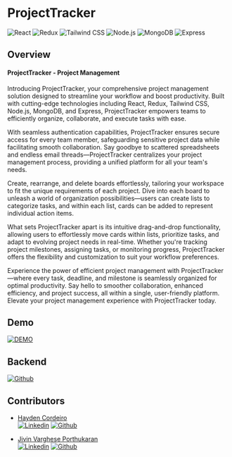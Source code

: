 
# ProjectTracker
![React](https://img.shields.io/badge/React-61DAFB?style=for-the-badge&logo=react&logoColor=white)
![Redux](https://img.shields.io/badge/Redux-764ABC?style=for-the-badge&logo=redux&logoColor=white)
![Tailwind CSS](https://img.shields.io/badge/Tailwind_CSS-38B2AC?style=for-the-badge&logo=tailwind-css&logoColor=white)
![Node.js](https://img.shields.io/badge/Node.js-339933?style=for-the-badge&logo=node.js&logoColor=white)
![MongoDB](https://img.shields.io/badge/MongoDB-47A248?style=for-the-badge&logo=mongodb&logoColor=white)
![Express](https://img.shields.io/badge/Express-000000?style=for-the-badge&logo=express&logoColor=white)


## Overview

#### ProjectTracker - Project Management
Introducing ProjectTracker, your comprehensive project management solution designed to streamline your workflow and boost productivity. Built with cutting-edge technologies including React, Redux, Tailwind CSS, Node.js, MongoDB, and Express, ProjectTracker empowers teams to efficiently organize, collaborate, and execute tasks with ease.

With seamless authentication capabilities, ProjectTracker ensures secure access for every team member, safeguarding sensitive project data while facilitating smooth collaboration. Say goodbye to scattered spreadsheets and endless email threads—ProjectTracker centralizes your project management process, providing a unified platform for all your team's needs.

Create, rearrange, and delete boards effortlessly, tailoring your workspace to fit the unique requirements of each project. Dive into each board to unleash a world of organization possibilities—users can create lists to categorize tasks, and within each list, cards can be added to represent individual action items.

What sets ProjectTracker apart is its intuitive drag-and-drop functionality, allowing users to effortlessly move cards within lists, prioritize tasks, and adapt to evolving project needs in real-time. Whether you're tracking project milestones, assigning tasks, or monitoring progress, ProjectTracker offers the flexibility and customization to suit your workflow preferences.

Experience the power of efficient project management with ProjectTracker—where every task, deadline, and milestone is seamlessly organized for optimal productivity. Say hello to smoother collaboration, enhanced efficiency, and project success, all within a single, user-friendly platform. Elevate your project management experience with ProjectTracker today.


## Demo
[![DEMO](https://img.youtube.com/vi/fkRCeE9O6SU/0.jpg)](https://www.youtube.com/watch?v=fkRCeE9O6SU)

## Backend
[![Github](https://img.shields.io/badge/GitHub-100000?style=for-the-badge&logo=github&logoColor=white)](https://github.com/haydencordeiro/ProjectTrackerBackend/)  



## Contributors <a id="contributors"></a>
  - [Hayden Cordeiro](https://hayden.co.in/)<br>
  [![Linkedin](https://img.shields.io/badge/LinkedIn-0077B5?style=for-the-badge&logo=linkedin&logoColor=white)](https://www.linkedin.com/in/haydencordeiro/)
  [![Github](https://img.shields.io/badge/GitHub-100000?style=for-the-badge&logo=github&logoColor=white)](https://github.com/haydencordeiro)

- [Jivin Varghese Porthukaran](https://jivin.co.in/)<br>
  [![Linkedin](https://img.shields.io/badge/LinkedIn-0077B5?style=for-the-badge&logo=linkedin&logoColor=white)](https://www.linkedin.com/in/JivinVarghese/)
  [![Github](https://img.shields.io/badge/GitHub-100000?style=for-the-badge&logo=github&logoColor=white)](https://github.com/JivinVarghese)
